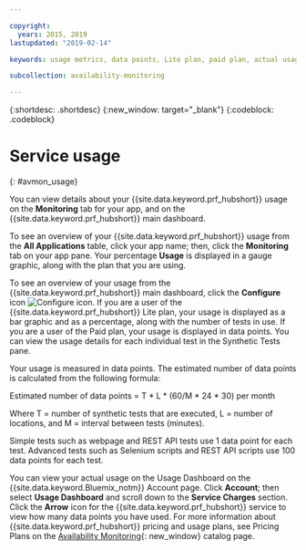 ```yaml
---

copyright:
  years: 2015, 2019
lastupdated: "2019-02-14"

keywords: usage metrics, data points, Lite plan, paid plan, actual usage, predicted usage

subcollection: availability-monitoring

---
```


{:shortdesc: .shortdesc}
{:new_window: target="_blank"}
{:codeblock: .codeblock}

# Service usage
{: #avmon_usage}

You can view details about your {{site.data.keyword.prf_hubshort}} usage on the **Monitoring** tab for your app, and on the {{site.data.keyword.prf_hubshort}} main dashboard.

To see an overview of your {{site.data.keyword.prf_hubshort}} usage from the **All Applications** table, click your app name; then, click the **Monitoring** tab on your app pane. Your percentage **Usage** is displayed in a gauge graphic, along with the plan that you are using.

To see an overview of your usage from the {{site.data.keyword.prf_hubshort}} main dashboard, click the **Configure** icon ![Configure icon](images/config_icn_white_smll.jpg). If you are a user of the {{site.data.keyword.prf_hubshort}} Lite plan, your usage is displayed as a bar graphic and as a percentage, along with the number of tests in use. If you are a user of the Paid plan, your usage is displayed in data points. You can view the usage details for each individual test in the Synthetic Tests pane.

Your usage is measured in data points. The estimated number of data points is calculated from the following formula:

Estimated number of data points = T \* L \* (60/M \* 24 \* 30) per month

Where T = number of synthetic tests that are executed, L = number of locations, and M = interval between tests (minutes).

Simple tests such as webpage and REST API tests use 1 data point for each test. Advanced tests such as Selenium scripts and REST API scripts use 100 data points for each test.

You can view your actual usage on the Usage Dashboard on the {{site.data.keyword.Bluemix_notm}} Account page. Click **Account**; then select **Usage Dashboard** and scroll down to the **Service Charges** section. Click the **Arrow** icon for the {{site.data.keyword.prf_hubshort}} service to view how many data points you have used. For more information about {{site.data.keyword.prf_hubshort}} pricing and usage plans, see Pricing Plans on the [Availability Monitoring](https://{DomainName}/catalog/services/availability-monitoring/ "(Opens in a new tab or window)"){: new_window} catalog page.
